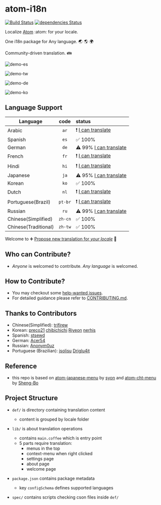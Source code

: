 # atom-i18n

[![Build Status](https://travis-ci.org/liuderchi/atom-i18n.svg?branch=master)][travis-project] [![dependencies Status](https://david-dm.org/liuderchi/atom-i18n/status.svg)](https://david-dm.org/liuderchi/atom-i18n)

Localize [Atom][atom] :atom: for your locale.

One i18n package for Any language. :earth_asia: :earth_americas: :earth_africa:

Community-driven translation. :family:

![demo-es][demo-es]

![demo-tw][demo-tw]

![demo-de][demo-de]

![demo-ko][demo-ko]

## Language Support

| Language | code | status |
| -------- |:----:|:-------|
| Arabic | `ar` | :exclamation: [I can translate][ar-issue-filter] |
| Spanish | `es` | :white_check_mark: 100% |
| German | `de` | :warning: 99% [I can translate][de-issue-filter] |
| French | `fr` | :exclamation: [I can translate][fr-issue-filter] |
| Hindi | `hi` | :exclamation: [I can translate][hi-issue-filter] |
| Japanese | `ja` | :warning: 95% [I can translate][ja-issue-filter] |
| Korean | `ko` | :white_check_mark: 100% |
| Dutch | `nl` | :exclamation: [I can translate][nl-issue-filter] |
| Portuguese(Brazil) | `pt-br` | :exclamation: [I can translate][pt-br-issue-filter] |
| Russian | `ru` | :warning: 99% [I can translate][ru-issue-filter] |
| Chinese(Simplified) |  `zh-cn` | :white_check_mark: 100% |
| Chinese(Traditional) | `zh-tw` | :white_check_mark: 100% |


 Welcome to :heavy_plus_sign: [Propose new translation for *your locale*][Create Issue] :memo:


## Who can Contribute?

  - *Anyone* is welcomed to contribute. *Any language* is welcomed.


## How to Contribute?

  - You may checkout some [help-wanted issues][help-wanted issues].
  - For detailed guidance please refer to [CONTRIBUTING.md][CONTRIBUTING.md].


## Thanks to Contributors

  - Chinese(Simplified): [trifirew](https://github.com/trifirew)
  - Korean: [preco21](https://github.com/preco21) [chibichichi](https://github.com/chibichichi) [Riyeon](https://github.com/Riyeon) [nerhis](https://github.com/nerhis)
  - Spanish: [stsewd](https://github.com/stsewd)
  - German: [Acer54](https://github.com/Acer54)
  - Russian: [Anonym0uz](https://github.com/Anonym0uz)
  - Portuguese (Brazilian): [jsolisu](https://github.com/jsolisu) [Driglu4it](https://github.com/Driglu4it)


## Reference

  - this repo is based on [atom-japanese-menu](https://atom.io/packages/japanese-menu) by [syon](https://atom.io/users/syon) and [atom-cht-menu](https://atom.io/packages/cht-menu) by [Sheng-Bo](https://atom.io/users/Sheng-Bo)


## Project Structure

  * `def/` is directory containing translation content
      * content is grouped by locale folder

  * `lib/` is about translation operations
      * contains `main.coffee` which is entry point
      * 5 parts require translation:
          * menus in the top
          * context-menu when right clicked
          * settings page
          * about page
          * welcome page

  * `package.json` contains package metadata
      * key `configSchema` defines supported languages

  * `spec/` contains scripts checking cson files inside `def/`


[travis-project]: https://travis-ci.org/liuderchi/atom-i18n "travis-project"
[david-status]: https://david-dm.org/liuderchi/atom-i18n/status.svg "david-status"
[david-project]: https://david-dm.org/liuderchi/atom-i18n "david-project"
[atom]: https://atom.io/ "atom"
[demo-es]: https://cloud.githubusercontent.com/assets/4994705/23652503/36826bd6-0364-11e7-9683-43cdcc2aae88.png "demo-es"
[demo-tw]: https://cloud.githubusercontent.com/assets/4994705/23652298/5123f294-0363-11e7-8f8f-e9c83f19710e.png "demo-tw"
[demo-de]: https://cloud.githubusercontent.com/assets/4994705/23652305/57d92cf8-0363-11e7-8895-85b0d5d394f9.png "demo-de"
[demo-ko]: https://cloud.githubusercontent.com/assets/4994705/23652303/54ee6fd0-0363-11e7-9b34-da9e23181be7.png "demo-ko"

[ar-issue-filter]: https://github.com/liuderchi/atom-i18n/issues?utf8=%E2%9C%93&q=is%3Aissue%20is%3Aopen%20label%3A%22help%20wanted%22%20label%3A%22i18n%20ar%22 "ar-issue-filter"
[es-issue-filter]: https://github.com/liuderchi/atom-i18n/issues?utf8=%E2%9C%93&q=is%3Aissue%20is%3Aopen%20label%3A%22help%20wanted%22%20label%3A%22i18n%20es%22 "es-issue-filter"
[de-issue-filter]: https://github.com/liuderchi/atom-i18n/issues?utf8=%E2%9C%93&q=is%3Aissue%20is%3Aopen%20label%3A%22help%20wanted%22%20label%3A%22i18n%20de%22 "de-issue-filter"
[fr-issue-filter]: https://github.com/liuderchi/atom-i18n/issues?utf8=%E2%9C%93&q=is%3Aissue%20is%3Aopen%20label%3A%22help%20wanted%22%20label%3A%22i18n%20fr%22 "fr-issue-filter"
[hi-issue-filter]: https://github.com/liuderchi/atom-i18n/issues?utf8=%E2%9C%93&q=is%3Aissue%20is%3Aopen%20label%3A%22help%20wanted%22%20label%3A%22i18n%20hi%22 "hi-issue-filter"
[ja-issue-filter]: https://github.com/liuderchi/atom-i18n/issues?utf8=%E2%9C%93&q=is%3Aissue%20is%3Aopen%20label%3A%22help%20wanted%22%20label%3A%22i18n%20ja%22 "ja-issue-filter"
[ko-issue-filter]: https://github.com/liuderchi/atom-i18n/issues?utf8=%E2%9C%93&q=is%3Aissue%20is%3Aopen%20label%3A%22help%20wanted%22%20label%3A%22i18n%20ko%22 "ko-issue-filter"
[nl-issue-filter]: https://github.com/liuderchi/atom-i18n/issues?utf8=%E2%9C%93&q=is%3Aissue%20is%3Aopen%20label%3A%22help%20wanted%22%20label%3A%22i18n%20nl%22 "nl-issue-filter"
[pt-br-issue-filter]: https://github.com/liuderchi/atom-i18n/issues?utf8=%E2%9C%93&q=is%3Aissue%20is%3Aopen%20label%3A%22help%20wanted%22%20label%3A%22i18n%20pt-br%22 "pt-br-issue-filter"
[ru-issue-filter]: https://github.com/liuderchi/atom-i18n/issues?utf8=%E2%9C%93&q=is%3Aissue%20is%3Aopen%20label%3A%22help%20wanted%22%20label%3A%22i18n%20ru%22 "ru-issue-filter"
[zh-cn-issue-filter]: https://github.com/liuderchi/atom-i18n/issues?utf8=%E2%9C%93&q=is%3Aissue%20is%3Aopen%20label%3A%22help%20wanted%22%20label%3A%22i18n%20zh-cn%22 "zh-cn-issue-filter"
[zh-tw-issue-filter]: https://github.com/liuderchi/atom-i18n/issues?utf8=%E2%9C%93&q=is%3Aissue%20is%3Aopen%20label%3A%22help%20wanted%22%20label%3A%22i18n%20zh-tw%22 "zh-tw-issue-filter"

[Create Issue]: https://github.com/liuderchi/atom-i18n/issues/new "Create Issue"
[help-wanted issues]: https://github.com/liuderchi/atom-i18n/issues?q=is%3Aopen+is%3Aissue+label%3A%22help+wanted%22
[CONTRIBUTING.md]: https://github.com/liuderchi/atom-i18n/blob/master/CONTRIBUTING.md "CONTRIBUTING.md"
